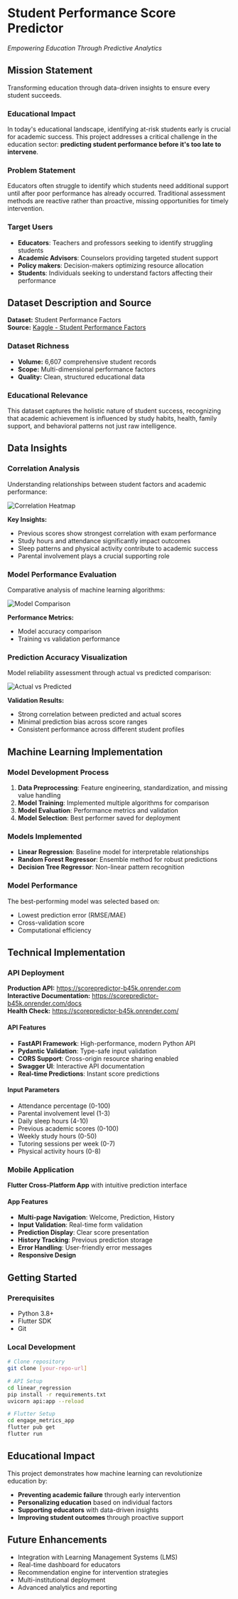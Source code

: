 # Student Performance Score Predictor
*Empowering Education Through Predictive Analytics*

## Mission Statement
Transforming education through data-driven insights to ensure every student succeeds.

### Educational Impact
In today's educational landscape, identifying at-risk students early is crucial for academic success. This project addresses a critical challenge in the education sector: **predicting student performance before it's too late to intervene**.

### Problem Statement
Educators often struggle to identify which students need additional support until after poor performance has already occurred. Traditional assessment methods are reactive rather than proactive, missing opportunities for timely intervention.

### Target Users
- **Educators**: Teachers and professors seeking to identify struggling students
- **Academic Advisors**: Counselors providing targeted student support
- **Policy makers**: Decision-makers optimizing resource allocation
- **Students**: Individuals seeking to understand factors affecting their performance

## Dataset Description and Source
**Dataset:** Student Performance Factors  
**Source:** [Kaggle - Student Performance Factors](https://www.kaggle.com/datasets/lainguyn123/student-performance-factors)

### Dataset Richness
- **Volume:** 6,607 comprehensive student records
- **Scope:** Multi-dimensional performance factors
- **Quality:** Clean, structured educational data

### Educational Relevance
This dataset captures the holistic nature of student success, recognizing that academic achievement is influenced by study habits, health, family support, and behavioral patterns not just raw intelligence.

## Data Insights

### Correlation Analysis
Understanding relationships between student factors and academic performance:

![Correlation Heatmap](linear_regression/heatmap.png.png)

**Key Insights:**
- Previous scores show strongest correlation with exam performance
- Study hours and attendance significantly impact outcomes
- Sleep patterns and physical activity contribute to academic success
- Parental involvement plays a crucial supporting role

### Model Performance Evaluation
Comparative analysis of machine learning algorithms:

![Model Comparison](linear_regression/models.png.png)

**Performance Metrics:**
- Model accuracy comparison
- Training vs validation performance

### Prediction Accuracy Visualization
Model reliability assessment through actual vs predicted comparison:

![Actual vs Predicted](linear_regression/actual_predictedvalues.png.png)

**Validation Results:**
- Strong correlation between predicted and actual scores
- Minimal prediction bias across score ranges
- Consistent performance across different student profiles

## Machine Learning Implementation

### Model Development Process
1. **Data Preprocessing**: Feature engineering, standardization, and missing value handling
2. **Model Training**: Implemented multiple algorithms for comparison
3. **Model Evaluation**: Performance metrics and validation
4. **Model Selection**: Best performer saved for deployment

### Models Implemented
- **Linear Regression**: Baseline model for interpretable relationships
- **Random Forest Regressor**: Ensemble method for robust predictions
- **Decision Tree Regressor**: Non-linear pattern recognition

### Model Performance
The best-performing model was selected based on:
- Lowest prediction error (RMSE/MAE)
- Cross-validation score
- Computational efficiency

## Technical Implementation

### API Deployment
**Production API:** https://scorepredictor-b45k.onrender.com  
**Interactive Documentation:** https://scorepredictor-b45k.onrender.com/docs  
**Health Check:** https://scorepredictor-b45k.onrender.com/

#### API Features
- **FastAPI Framework**: High-performance, modern Python API
- **Pydantic Validation**: Type-safe input validation
- **CORS Support**: Cross-origin resource sharing enabled
- **Swagger UI**: Interactive API documentation
- **Real-time Predictions**: Instant score predictions

#### Input Parameters
- Attendance percentage (0-100)
- Parental involvement level (1-3)
- Daily sleep hours (4-10)
- Previous academic scores (0-100)
- Weekly study hours (0-50)
- Tutoring sessions per week (0-7)
- Physical activity hours (0-8)

### Mobile Application
**Flutter Cross-Platform App** with intuitive prediction interface

#### App Features
- **Multi-page Navigation**: Welcome, Prediction, History
- **Input Validation**: Real-time form validation
- **Prediction Display**: Clear score presentation
- **History Tracking**: Previous prediction storage
- **Error Handling**: User-friendly error messages
- **Responsive Design**

## Getting Started

### Prerequisites
- Python 3.8+
- Flutter SDK
- Git

### Local Development
```bash
# Clone repository
git clone [your-repo-url]

# API Setup
cd linear_regression
pip install -r requirements.txt
uvicorn api:app --reload

# Flutter Setup
cd engage_metrics_app
flutter pub get
flutter run
```

## Educational Impact
This project demonstrates how machine learning can revolutionize education by:
- **Preventing academic failure** through early intervention
- **Personalizing education** based on individual factors
- **Supporting educators** with data-driven insights
- **Improving student outcomes** through proactive support

## Future Enhancements
- Integration with Learning Management Systems (LMS)
- Real-time dashboard for educators
- Recommendation engine for intervention strategies
- Multi-institutional deployment
- Advanced analytics and reporting
